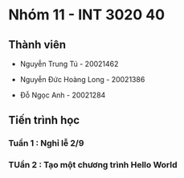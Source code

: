 # Nhóm 11 - INT 3020 40

## Thành viên

- Nguyễn Trung Tú - 20021462

- Nguyễn Đức Hoàng Long - 20021386

- Đỗ Ngọc Anh - 20021284

## Tiến trình học

### Tuần 1 : Nghỉ lễ 2/9
### TUần 2 : Tạo một chương trình Hello World
